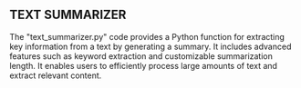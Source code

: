 ## TEXT SUMMARIZER 

The "text_summarizer.py" code provides a Python function for extracting key information from a text by generating a summary. It includes advanced features such as keyword extraction and customizable summarization length. It enables users to efficiently process large amounts of text and extract relevant content.

